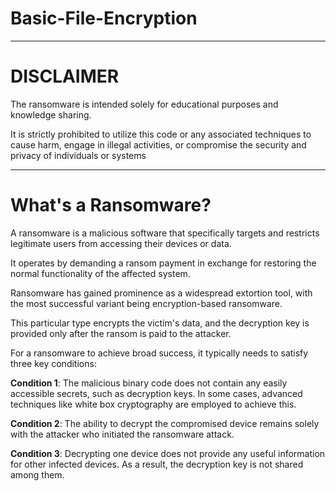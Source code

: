 # Basic-File-Encryption



-------------

# DISCLAIMER

The ransomware is intended solely for educational purposes and knowledge sharing.

It is strictly prohibited to utilize this code or any associated techniques to cause harm, engage in illegal activities, or compromise the security and privacy of individuals or systems

-------------

# What's a Ransomware?

A ransomware is a malicious software that specifically targets and restricts legitimate users from accessing their devices or data. 

It operates by demanding a ransom payment in exchange for restoring the normal functionality of the affected system. 

Ransomware has gained prominence as a widespread extortion tool, with the most successful variant being encryption-based ransomware. 

This particular type encrypts the victim's data, and the decryption key is provided only after the ransom is paid to the attacker.

For a ransomware to achieve broad success, it typically needs to satisfy three key conditions:

**Condition 1**: The malicious binary code does not contain any easily accessible secrets, such as decryption keys. In some cases, advanced techniques like white box cryptography are employed to achieve this.

**Condition 2**: The ability to decrypt the compromised device remains solely with the attacker who initiated the ransomware attack.

**Condition 3**: Decrypting one device does not provide any useful information for other infected devices. As a result, the decryption key is not shared among them.
